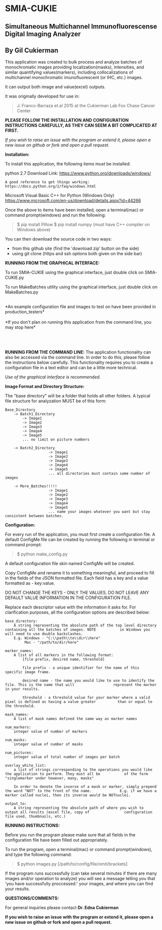 # SMIA-CUKIE

## Simultaneous Multichannel Immunofluorescense Digital Imaging Analyzer
## By Gil Cukierman

This application was created to bulk process and analyze batches of monochromatic images providing localization(masks), intensities, and similar quantifying values(markers), including collocalizations of multichannel monochromatic imunofluorescent (or IHC, etc.) images.

It can output both image and value(excel) outputs. 

It was originally developed for use in:
>	J. Franco-Barraza et.al 2015 at the Cukierman Lab Fox Chase Cancer Center


**PLEASE FOLLOW THE INSTALLATION AND CONFIGURATION INSTRUCTIONS CAREFULLY, AS THEY CAN SEEM A BIT COMPLICATED AT FIRST.**

*If you wish to raise an issue with the program or extend it, please open a new issue on github or fork and open a pull request.*

**Installation:**

To install this application, the following items must be installed:

python 2.7
	Download Link:
	https://www.python.org/downloads/windows/

	A good reference to get things working:
	https://docs.python.org/2/faq/windows.html

Microsoft Visual Basic C++ for Python (Windows Only)
	https://www.microsoft.com/en-us/download/details.aspx?id=44266

Once the above to items have been installed, open a terminal(mac) or command prompt(windows) and run the following:
>	$ pip install Pillow
>	$ pip install numpy (must have C++ compiler on Windows above)



You can then download the source code in two ways:
* from this github site (find the 'download zip' button on the side)
* using git clone (https and ssh options both given on the side bar)



**RUNNING FROM THE GRAPHICAL INTERFACE:**

To run SMIA-CUKIE using the graphical interface, just double click on SMIA-CUKIE.py

To run MakeBatches utility using the graphical interface, just double click on MakeBatches.py

<br>
*An example configuration file and images to test on have been provided in production_testers*
<br>
<br>
*If you don't plan on running this application from the command line, you may stop here*
<br>
<br>
<br>
<br>
 



**RUNNING FROM THE COMMAND LINE:**
The application functionality can also be accessed via the command line. In order to do this,
please follow the instructions below carefully. This functionality requires you to create a 
configuration file in a text editor and can be a little more technical. 

*Use of the graphical interface is recommended.*

**Image Format and Directory Structure:**

The "base directory" will be a folder that holds all other folders. A typical file structure for analyzation MUST be of this form:

	Base_Directory
		-> Batch1_Directory
			-> Image1
			-> Image2
			-> Image3
			-> Image4
			-> Image5
			... no limit on picture numbers

		-> Batch2_Directory
                        -> Image1
                        -> Image2
                        -> Image3
                        -> Image4
                        -> Image5
                        ... all directories must contain same number of images

		-> More_Batches!!!!!
                        -> Image1
                        -> Image2
                        -> Image3
                        -> Image4
                        -> Image5
                        ... name your images whatever you want but stay consistent between batches. 


**Configuration:**

For every run of the application, you must first create a configuration file. A default ConfigMe file can be created by running the following in terminal or command prompt:
	
> 	$ python make_config.py

A default configuration file skin named ConfigMe will be created.

Copy ConfigMe and rename it to something meaningful, and proceed to 
fill in the fields of the JSON formatted file. Each field has a key
and a value formatted as - key:value.

DO NOT CHANGE THE KEYS - ONLY THE VALUES. DO NOT LEAVE ANY DEFAULT VALUE INFORMATION IN THE CONFIGURATION FILE.

Replace each descriptor value with the information it asks for. For clarification purposes, all the configuration options are described below:
	
	base_directory: 
		A string representing the absolute path of the top level directory containing all the batches of images. NOTE 			in Windows you will need to use double backslashes.
		E.g. Windows - "C:\\path\\to\\dir\\here"
			 Mac - "/path/to/dir/here"

	marker_names:
		A list of all markers in the following format:
			[file prefix, desired name, threshold]

			file prefix - a unique identifier for the name of this specific image frame. 

			desired name - the name you would like to use to identify the file. This is the name that will 					represent the marker in your results. 

			threshold - a threshold value for your marker where a valid pixel is defined as having a value greater 			than or equal to the threshold. 

	mask_names:
		A list of mask names defined the same way as marker names

	num_markers: 
		integer value of number of markers 

	num_masks:
		integer value of number of masks

	num_pictures:
		integer value of total number of images per batch

	overlay_white_list:
		a list of strings corresponding to the operations you would like the application to perform. They must all be 			of the form "singlemarker under however, many, masks"

		In order to denote the inverse of a mask or marker, simply prepend the word "NOT" to the front of the name. 			E.g. if we have a marker called nuclei, then its inverse would be NOTnuclei. 

	output_to:
		A string representing the absolute path of where you wish to output all results (excel file, copy of 				configuration file used, thumbnails, etc.)


**RUNNING INSTRUCTIONS:**

Before you run the program please make sure that all fields in the configuration file have been filled out appropriately. 

To run the program, open a terminal(mac) or command prompt(windows), and type the following command:
	
>	$ python images.py [/path/to/config/file/omit/brackets]

If the program runs successfully (can take several minutes if there are many images and/or operation to analyze) you will see a message telling you that 'you have successfully proccessed:' your images, and where you can find your results. 

**QUESTIONS/COMMENTS:**

For general inquiries please contact **Dr. Edna Cukierman**

**If you wish to raise an issue with the program or extend it, please open a new issue on github or fork and open a pull request.**

